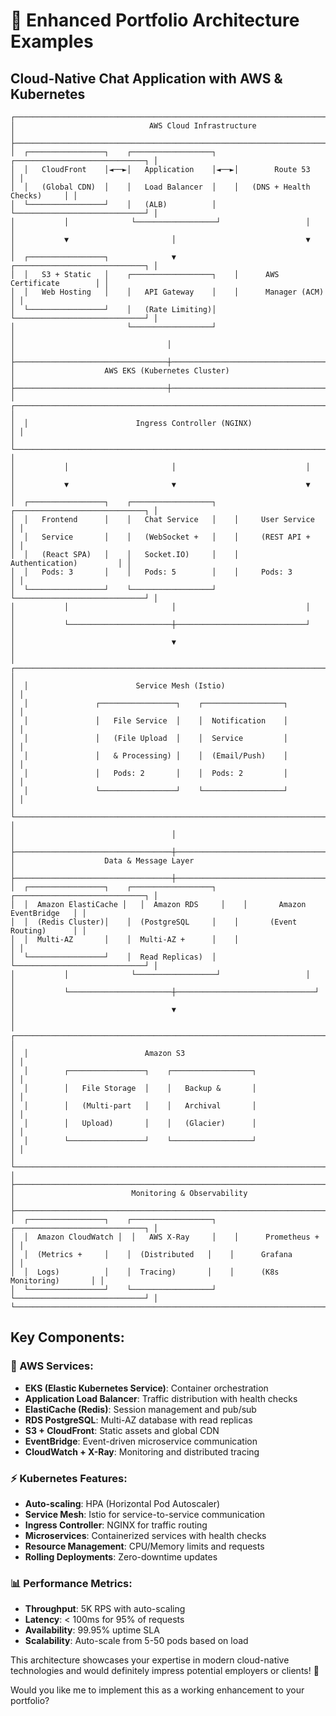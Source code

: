 # 🚀 Enhanced Portfolio Architecture Examples

## Cloud-Native Chat Application with AWS & Kubernetes

```
┌─────────────────────────────────────────────────────────────────────────────────┐
│                              AWS Cloud Infrastructure                            │
├─────────────────────────────────────────────────────────────────────────────────┤
│  ┌─────────────────┐    ┌──────────────────┐    ┌─────────────────────────────┐ │
│  │   CloudFront    │◄──►│   Application    │◄──►│        Route 53             │ │
│  │   (Global CDN)  │    │   Load Balancer  │    │   (DNS + Health Checks)     │ │
│  └─────────────────┘    │   (ALB)          │    └─────────────────────────────┘ │
│           │              └──────────────────┘                   │               │
│           ▼                       │                             ▼               │
│  ┌─────────────────┐              ▼              ┌─────────────────────────────┐ │
│  │   S3 + Static   │    ┌──────────────────┐    │      AWS Certificate        │ │
│  │   Web Hosting   │    │   API Gateway    │    │      Manager (ACM)          │ │
│  └─────────────────┘    │   (Rate Limiting)│    └─────────────────────────────┘ │
│                         └──────────────────┘                                    │
│                                  │                                              │
├──────────────────────────────────┼──────────────────────────────────────────────┤
│                    AWS EKS (Kubernetes Cluster)                                 │
├──────────────────────────────────┼──────────────────────────────────────────────┤
│  ┌─────────────────────────────────────────────────────────────────────────────┐ │
│  │                        Ingress Controller (NGINX)                          │ │
│  └─────────────────────────────────────────────────────────────────────────────┘ │
│           │                       │                             │               │
│           ▼                       ▼                             ▼               │
│  ┌─────────────────┐    ┌──────────────────┐    ┌─────────────────────────────┐ │
│  │   Frontend      │    │   Chat Service   │    │     User Service            │ │
│  │   Service       │    │   (WebSocket +   │    │     (REST API +             │ │
│  │   (React SPA)   │    │   Socket.IO)     │    │     Authentication)         │ │
│  │   Pods: 3       │    │   Pods: 5        │    │     Pods: 3                 │ │
│  └─────────────────┘    └──────────────────┘    └─────────────────────────────┘ │
│           │                       │                             │               │
│           └───────────────────────┼─────────────────────────────┘               │
│                                   ▼                                             │
│  ┌─────────────────────────────────────────────────────────────────────────────┐ │
│  │                        Service Mesh (Istio)                                │ │
│  │               ┌─────────────────┐    ┌──────────────────┐                  │ │
│  │               │   File Service  │    │  Notification    │                  │ │
│  │               │   (File Upload  │    │  Service         │                  │ │
│  │               │   & Processing) │    │  (Email/Push)    │                  │ │
│  │               │   Pods: 2       │    │  Pods: 2         │                  │ │
│  │               └─────────────────┘    └──────────────────┘                  │ │
│  └─────────────────────────────────────────────────────────────────────────────┘ │
│                                   │                                             │
├───────────────────────────────────┼─────────────────────────────────────────────┤
│                    Data & Message Layer                                        │
├───────────────────────────────────┼─────────────────────────────────────────────┤
│  ┌─────────────────┐    ┌──────────────────┐    ┌─────────────────────────────┐ │
│  │  Amazon ElastiCache │   │  Amazon RDS     │    │       Amazon EventBridge   │ │
│  │  (Redis Cluster)│    │  (PostgreSQL     │    │       (Event Routing)      │ │
│  │  Multi-AZ       │    │  Multi-AZ +      │    │                             │ │
│  └─────────────────┘    │  Read Replicas)  │    └─────────────────────────────┘ │
│           │              └──────────────────┘                   │               │
│           └───────────────────────┼───────────────────────────────┘               │
│                                   ▼                                             │
│  ┌─────────────────────────────────────────────────────────────────────────────┐ │
│  │                          Amazon S3                                         │ │
│  │        ┌─────────────────┐    ┌──────────────────┐                         │ │
│  │        │   File Storage  │    │   Backup &       │                         │ │
│  │        │   (Multi-part   │    │   Archival       │                         │ │
│  │        │   Upload)       │    │   (Glacier)      │                         │ │
│  │        └─────────────────┘    └──────────────────┘                         │ │
│  └─────────────────────────────────────────────────────────────────────────────┘ │
├─────────────────────────────────────────────────────────────────────────────────┤
│                          Monitoring & Observability                            │
├─────────────────────────────────────────────────────────────────────────────────┤
│  ┌─────────────────┐    ┌──────────────────┐    ┌─────────────────────────────┐ │
│  │  Amazon CloudWatch │  │   AWS X-Ray     │    │      Prometheus +           │ │
│  │  (Metrics +     │    │  (Distributed   │    │      Grafana                │ │
│  │  Logs)          │    │  Tracing)       │    │      (K8s Monitoring)       │ │
│  └─────────────────┘    └──────────────────┘    └─────────────────────────────┘ │
└─────────────────────────────────────────────────────────────────────────────────┘
```

## Key Components:

### **🎯 AWS Services:**
- **EKS (Elastic Kubernetes Service)**: Container orchestration
- **Application Load Balancer**: Traffic distribution with health checks
- **ElastiCache (Redis)**: Session management and pub/sub
- **RDS PostgreSQL**: Multi-AZ database with read replicas
- **S3 + CloudFront**: Static assets and global CDN
- **EventBridge**: Event-driven microservice communication
- **CloudWatch + X-Ray**: Monitoring and distributed tracing

### **⚡ Kubernetes Features:**
- **Auto-scaling**: HPA (Horizontal Pod Autoscaler)
- **Service Mesh**: Istio for service-to-service communication
- **Ingress Controller**: NGINX for traffic routing
- **Microservices**: Containerized services with health checks
- **Resource Management**: CPU/Memory limits and requests
- **Rolling Deployments**: Zero-downtime updates

### **📊 Performance Metrics:**
- **Throughput**: 5K RPS with auto-scaling
- **Latency**: < 100ms for 95% of requests
- **Availability**: 99.95% uptime SLA
- **Scalability**: Auto-scale from 5-50 pods based on load

This architecture showcases your expertise in modern cloud-native technologies and would definitely impress potential employers or clients! 🌟

Would you like me to implement this as a working enhancement to your portfolio?
